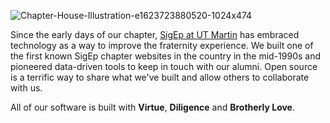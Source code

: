![Chapter-House-Illustration-e1623723880520-1024x474](https://user-images.githubusercontent.com/80459/159795279-4f44f102-836a-4e19-bbc7-d5f6bb11cf12.png)

Since the early days of our chapter, [SigEp at UT Martin](https://utmartin.sigep.org/) has embraced technology as a way to improve the fraternity experience. We built one of the first known SigEp chapter websites in the country in the mid-1990s and pioneered data-driven tools to keep in touch with our alumni. Open source is a terrific way to share what we've built and allow others to collaborate with us.

All of our software is built with **Virtue**, **Diligence** and **Brotherly Love**.
